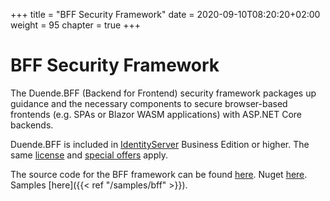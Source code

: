 +++
title = "BFF Security Framework"
date = 2020-09-10T08:20:20+02:00
weight = 95
chapter = true
+++

# BFF Security Framework

The Duende.BFF (Backend for Frontend) security framework packages up guidance and the necessary components to secure browser-based frontends (e.g. SPAs or Blazor WASM applications) with ASP.NET Core backends.

Duende.BFF is included in [IdentityServer](https://duendesoftware.com/products/identityserver) Business Edition or higher. The same [license](https://duendesoftware.com/products/identityserver#pricing) and [special offers](https://duendesoftware.com/specialoffers) apply.

The source code for the BFF framework can be found [here](https://github.com/DuendeSoftware/BFF). Nuget [here](https://www.nuget.org/packages/Duende.BFF/). Samples [here]({{< ref "/samples/bff" >}}).